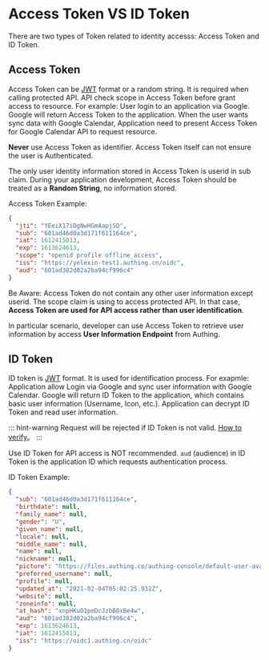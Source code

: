 # Access Token VS ID Token

There are two types of Token related to identity accesss: Access Token and ID Token.

## Access Token

Access Token can be [JWT](https://tools.ietf.org/html/rfc7519) format or a random string. It is required when calling protected API. API check scope in Access Token before grant access to resource. For example: User login to an application via Google. Google will return Access Token to the application. When the user wants sync data with Google Calendar, Application need to present Access Token for Google Calendar API to request resource.


**Never** use Access Token as identifier. Access Token itself can not ensure the user is Authenticated.

The only user identity information stored in Access Token is userid in sub claim. During your application development, Access Token should be treated as a **Random String**, no information stored.

Access Token Example:

```json
{
  "jti": "YEeiX17iDgNwHGmAapjSQ",
  "sub": "601ad46d0a3d171f611164ce",
  "iat": 1612415013,
  "exp": 1613624613,
  "scope": "openid profile offline_access",
  "iss": "https://yelexin-test1.authing.cn/oidc",
  "aud": "601ad382d02a2ba94cf996c4"
}
```
Be Aware: Access Token do not contain any other user information except userid. The scope claim is using to access protected API. In that case, **Access Token are used for API access rather than user identification**.

In particular scenario, developer can use Access Token to retrieve user information by access **User Information Endpoint** from Authing.

## ID Token

ID token is [JWT](https://tools.ietf.org/html/rfc7519) format. It is used for identification process. For exapmle: Application allow Login via Google and sync user information with Google Calendar. Google will return ID Token to the application, which contains basic user information (Username, Icon, etc.). Application can decrypt ID Token and read user information.

::: hint-warning
Request will be rejected if ID Token is not valid. [How to verify](/guides/faqs/how-to-validate-user-token)。
:::

Use ID Token for API access is NOT recommended.
`aud` (audience) in ID Token is the application ID which requests authentication process.

ID Token Example:

```json
{
  "sub": "601ad46d0a3d171f611164ce",
  "birthdate": null,
  "family_name": null,
  "gender": "U",
  "given_name": null,
  "locale": null,
  "middle_name": null,
  "name": null,
  "nickname": null,
  "picture": "https://files.authing.co/authing-console/default-user-avatar.png",
  "preferred_username": null,
  "profile": null,
  "updated_at": "2021-02-04T05:02:25.932Z",
  "website": null,
  "zoneinfo": null,
  "at_hash": "xnpHKuO1peDcJzbB8xBe4w",
  "aud": "601ad382d02a2ba94cf996c4",
  "exp": 1613624613,
  "iat": 1612415013,
  "iss": "https://oidc1.authing.cn/oidc"
}
```
